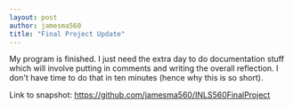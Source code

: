 ```yaml
---
layout: post
author: jamesma560
title: "Final Project Update"
---
```


My program is finished. I just need the extra day to do documentation stuff 
which will involve putting in comments and writing the overall reflection. I don't have time
to do that in ten minutes (hence why this is so short). 


Link to snapshot: https://github.com/jamesma560/INLS560FinalProject

